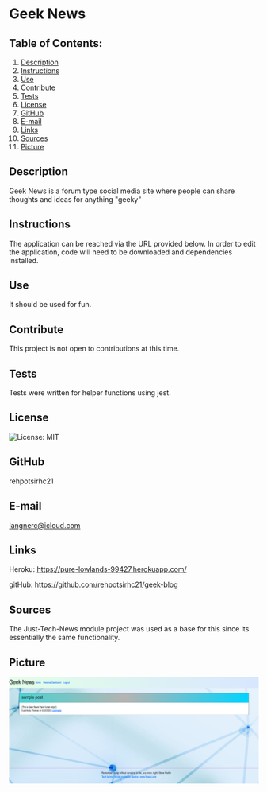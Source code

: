 # Geek News

## Table of Contents:

1. [Description](#description)
2. [Instructions](#instructions)
3. [Use](#use)
4. [Contribute](#contribute)
5. [Tests](#tests)
6. [License](#license)
7. [GitHub](#github)
8. [E-mail](#e-mail)
9. [Links](#links)
10. [Sources](#sources)
11. [Picture](#picture)

## Description

Geek News is a forum type social media site where people can share thoughts and ideas for anything "geeky"

## Instructions

The application can be reached via the URL provided below. In order to edit the application, code will need to be downloaded and dependencies installed.

## Use

It should be used for fun.

## Contribute

This project is not open to contributions at this time.

## Tests

Tests were written for helper functions using jest.

## License

![License: MIT](https://img.shields.io/badge/License-MIT-yellow.svg)

## GitHub

rehpotsirhc21

## E-mail

langnerc@icloud.com

## Links

Heroku: https://pure-lowlands-99427.herokuapp.com/


gitHub: https://github.com/rehpotsirhc21/geek-blog

## Sources

The Just-Tech-News module project was used as a base for this since its essentially the same functionality.

## Picture

![full site screen print](public/img/screencapture-pure-lowlands-99427-herokuapp-2022-06-12-10_01_39.png)
